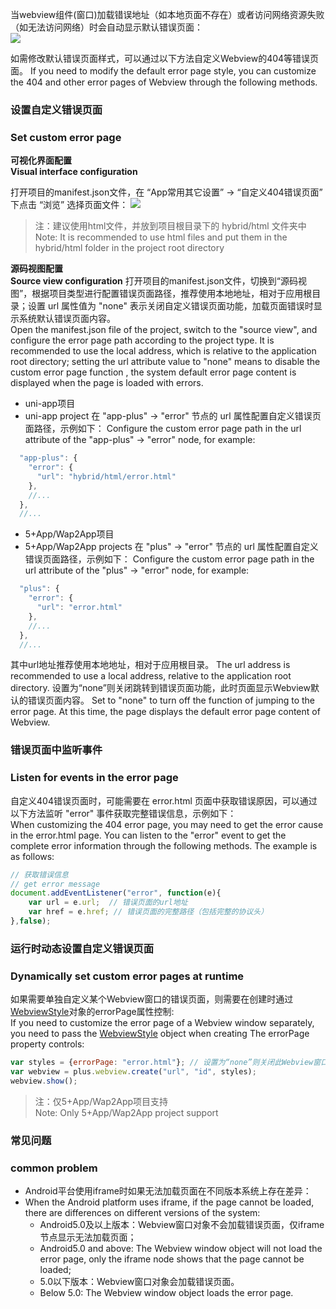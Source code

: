 当webview组件(窗口)加载错误地址（如本地页面不存在）或者访问网络资源失败（如无法访问网络）时会自动显示默认错误页面：  
![](https://native-res.dcloud.net.cn/images/uniapp/others/error-default.jpg)  

如需修改默认错误页面样式，可以通过以下方法自定义Webview的404等错误页面。
If you need to modify the default error page style, you can customize the 404 and other error pages of Webview through the following methods.

### 设置自定义错误页面
### Set custom error page

**可视化界面配置**  
**Visual interface configuration**

打开项目的manifest.json文件，在 “App常用其它设置” -> “自定义404错误页面” 下点击 “浏览” 选择页面文件：
![](https://native-res.dcloud.net.cn/images/uniapp/others/error-manifest.png)

> 注：建议使用html文件，并放到项目根目录下的 hybrid/html 文件夹中
> Note: It is recommended to use html files and put them in the hybrid/html folder in the project root directory

**源码视图配置**  
**Source view configuration**
打开项目的manifest.json文件，切换到“源码视图”，根据项目类型进行配置错误页面路径，推荐使用本地地址，相对于应用根目录；设置 url 属性值为 "none" 表示关闭自定义错误页面功能，加载页面错误时显示系统默认错误页面内容。  
Open the manifest.json file of the project, switch to the "source view", and configure the error page path according to the project type. It is recommended to use the local address, which is relative to the application root directory; setting the url attribute value to "none" means to disable the custom error page function , the system default error page content is displayed when the page is loaded with errors.

- uni-app项目  
- uni-app project
在 "app-plus" -> "error" 节点的 url 属性配置自定义错误页面路径，示例如下：
Configure the custom error page path in the url attribute of the "app-plus" -> "error" node, for example:
``` js  
  "app-plus": {
    "error": {
      "url": "hybrid/html/error.html"
    },
    //...
  },
  //...
```

- 5+App/Wap2App项目  
- 5+App/Wap2App projects
在 "plus" -> "error" 节点的 url 属性配置自定义错误页面路径，示例如下：
Configure the custom error page path in the url attribute of the "plus" -> "error" node, for example:
``` javascript
  "plus": {
    "error": {
      "url": "error.html"
    },
    //...
  },
  //...
```
其中url地址推荐使用本地地址，相对于应用根目录。
The url address is recommended to use a local address, relative to the application root directory.
设置为“none”则关闭跳转到错误页面功能，此时页面显示Webview默认的错误页面内容。
Set to "none" to turn off the function of jumping to the error page. At this time, the page displays the default error page content of Webview.


### 错误页面中监听事件  
### Listen for events in the error page
自定义404错误页面时，可能需要在 error.html 页面中获取错误原因，可以通过以下方法监听 "error" 事件获取完整错误信息，示例如下：  
When customizing the 404 error page, you may need to get the error cause in the error.html page. You can listen to the "error" event to get the complete error information through the following methods. The example is as follows:
```javascript
// 获取错误信息
// get error message
document.addEventListener("error", function(e){
	var url = e.url;  // 错误页面的url地址
 	var href = e.href; // 错误页面的完整路径（包括完整的协议头）
},false);
```


### 运行时动态设置自定义错误页面  
### Dynamically set custom error pages at runtime
如果需要单独自定义某个Webview窗口的错误页面，则需要在创建时通过[WebviewStyle](http://www.dcloud.io/docs/api/zh_cn/webview.html#plus.webview.WebviewStyle)对象的errorPage属性控制:  
If you need to customize the error page of a Webview window separately, you need to pass the [WebviewStyle](http://www.dcloud.io/docs/api/zh_cn/webview.html#plus.webview.WebviewStyle) object when creating The errorPage property controls:
```js
var styles = {errorPage: "error.html"}; // 设置为“none”则关闭此Webview窗口的跳转到错误页面功能
var webview = plus.webview.create("url", "id", styles);   
webview.show();
```

> 注：仅5+App/Wap2App项目支持  
> Note: Only 5+App/Wap2App project support


### 常见问题  
### common problem  
- Android平台使用iframe时如果无法加载页面在不同版本系统上存在差异：
- When the Android platform uses iframe, if the page cannot be loaded, there are differences on different versions of the system:
  + Android5.0及以上版本：Webview窗口对象不会加载错误页面，仅iframe节点显示无法加载页面；
  + Android5.0 and above: The Webview window object will not load the error page, only the iframe node shows that the page cannot be loaded;
  + 5.0以下版本：Webview窗口对象会加载错误页面。
  + Below 5.0: The Webview window object loads the error page.

